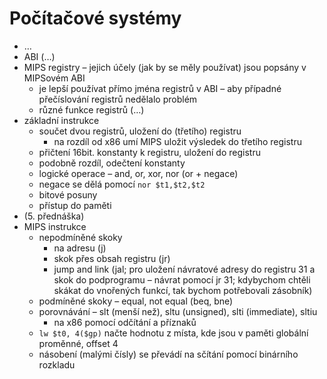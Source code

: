 # Počítačové systémy

- …
- ABI (…)
- MIPS registry – jejich účely (jak by se měly používat) jsou popsány v MIPSovém ABI
	- je lepší používat přímo jména registrů v ABI – aby případné přečíslování registrů nedělalo problém
	- různé funkce registrů (…)
- základní instrukce
	- součet dvou registrů, uložení do (třetího) registru
		- na rozdíl od x86 umí MIPS uložit výsledek do třetího registru
	- přičtení 16bit. konstanty k registru, uložení do registru
	- podobně rozdíl, odečtení konstanty
	- logické operace – and, or, xor, nor (or + negace)
	- negace se dělá pomocí `nor $t1,$t2,$t2`
	- bitové posuny
	- přístup do paměti
- (5. přednáška)
- MIPS instrukce
	- nepodmíněné skoky
		- na adresu (j)
		- skok přes obsah registru (jr)
		- jump and link (jal; pro uložení návratové adresy do registru 31 a skok do podprogramu – návrat pomocí jr 31; kdybychom chtěli skákat do vnořených funkcí, tak bychom potřebovali zásobník)
	- podmíněné skoky – equal, not equal (beq, bne)
	- porovnávání – slt (menší než), sltu (unsigned), slti (immediate), sltiu
		- na x86 pomocí odčítání a příznaků
	- `lw $t0, 4($gp)` načte hodnotu z místa, kde jsou v paměti globální proměnné, offset 4
	- násobení (malými čísly) se převádí na sčítání pomocí binárního rozkladu